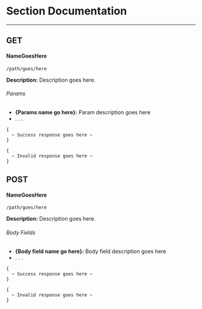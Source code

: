 # Section Documentation
-----
## GET
#### NameGoesHere
`/path/goes/here`

**Description:** Description goes here.

###### Params
* **{Params name go here}:** Param description goes here
* . . .

```
{
  ~ Success response goes here ~
}
```
```
{
  ~ Invalid response goes here ~
}
```
## POST
#### NameGoesHere
`/path/goes/here`

**Description:** Description goes here.

###### Body Fields
* **{Body field name go here}:** Body field description goes here
* . . .

```
{
  ~ Success response goes here ~
}
```
```
{
  ~ Invalid response goes here ~
}
```
